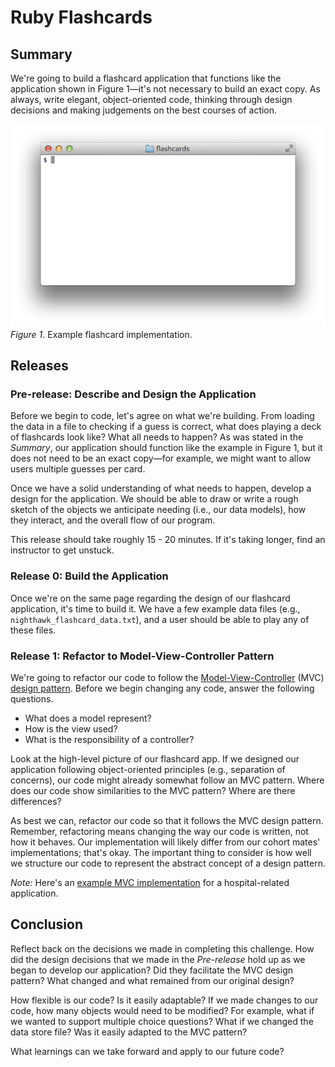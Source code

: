 # Ruby Flashcards

## Summary 
We're going to build a flashcard application that functions like the application shown in Figure 1—it's not necessary to build an exact copy.  As always, write elegant, object-oriented code, thinking through design decisions and making judgements on the best courses of action.

![flashcards animation](readme-assets/flashcards-animation.gif)  
*Figure 1*.  Example flashcard implementation.


## Releases
### Pre-release: Describe and Design the Application
Before we begin to code, let's agree on what we're building.  From loading the data in a file to checking if a guess is correct, what does playing a deck of flashcards look like?  What all needs to happen?   As was stated in the *Summary*, our application should function like the example in Figure 1, but it does not need to be an exact copy—for example, we might want to allow users multiple guesses per card.

Once we have a solid understanding of what needs to happen, develop a design for the application.  We should be able to draw or write a rough sketch of the objects we anticipate needing (i.e., our data models), how they interact, and the overall flow of our program.

This release should take roughly 15 - 20 minutes.  If it's taking longer, find an instructor to get unstuck.


### Release 0: Build the Application
Once we're on the same page regarding the design of our flashcard application, it's time to build it.  We have a few example data files (e.g., `nighthawk_flashcard_data.txt`), and a user should be able to play any of these files.


### Release 1: Refactor to Model-View-Controller Pattern
We're going to refactor our code to follow the [Model-View-Controller][wikipedia mvc] (MVC) [design pattern][wikipedia design pattern].  Before we begin changing any code, answer the following questions.

- What does a model represent?
- How is the view used?
- What is the responsibility of a controller?

Look at the high-level picture of our flashcard app.  If we designed our application following object-oriented principles (e.g., separation of concerns), our code might already somewhat follow an MVC pattern.  Where does our code show similarities to the MVC pattern?  Where are there differences?

As best we can, refactor our code so that it follows the MVC design pattern.  Remember, refactoring means changing the way our code is written, not how it behaves.  Our implementation will likely differ from our cohort mates' implementations; that's okay.  The important thing to consider is how well we structure our code to represent the abstract concept of a design pattern.

*Note:* Here's an [example MVC implementation][] for a hospital-related application.


## Conclusion
Reflect back on the decisions we made in completing this challenge.  How did the design decisions that we made in the *Pre-release* hold up as we began to develop our application?  Did they facilitate the MVC design pattern?  What changed and what remained from our original design?  

How flexible is our code?  Is it easily adaptable?  If we made changes to our code, how many objects would need to be modified?  For example, what if we wanted to support multiple choice questions?  What if we changed the data store file?  Was it easily adapted to the MVC pattern?

What learnings can we take forward and apply to our future code?


[example mvc implementation]:  readme-assets/mvc-hospital-example.md
[wikipedia design pattern]: http://en.wikipedia.org/wiki/Software_design_pattern
[wikipedia mvc]: http://en.wikipedia.org/wiki/Model%E2%80%93view%E2%80%93controller

